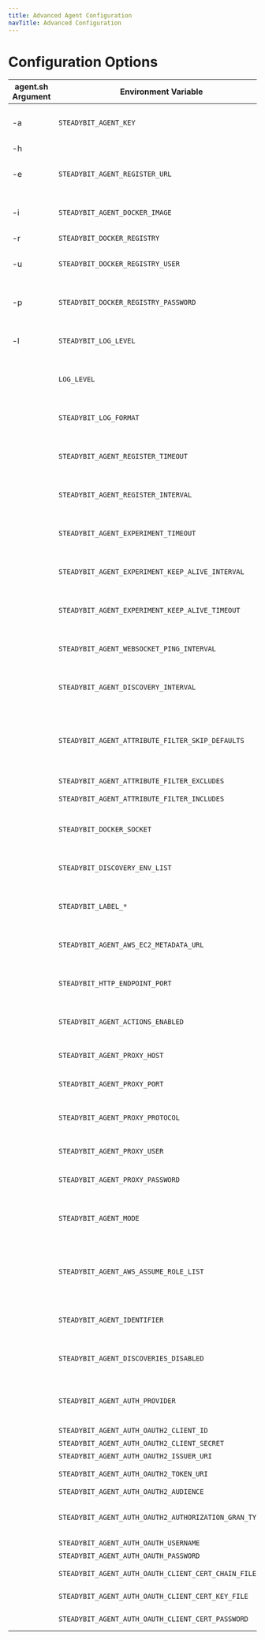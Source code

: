 ```yaml
---
title: Advanced Agent Configuration
navTitle: Advanced Configuration
---
```


# Configuration Options

| agent.sh Argument | Environment Variable                                  | Description                                                                                                                                                                                                                                                                                                                                                            |
| ----------------- | ----------------------------------------------------- | ---------------------------------------------------------------------------------------------------------------------------------------------------------------------------------------------------------------------------------------------------------------------------------------------------------------------------------------------------------------------- |
| -a                | `STEADYBIT_AGENT_KEY`                                 | <p>The API key the agent uses<br><strong>Example:</strong> <code>foobar</code></p>                                                                                                                                                                                                                                                                                     |
| -h                |                                                       | Override the hostname for the docker container to use. Useful on docker for mac                                                                                                                                                                                                                                                                                        |
| -e                | `STEADYBIT_AGENT_REGISTER_URL`                        | <p>The baseUrl where the agent registers.<br><strong>Default:</strong> <code>https://platform.steadybit.com</code></p>                                                                                                                                                                                                                                                 |
| -i                | `STEADYBIT_AGENT_DOCKER_IMAGE`                        | <p>The Agent Docker image to use.<br><strong>Default:</strong> <code>steadybit/agent:latest</code></p>                                                                                                                                                                                                                                                                 |
| -r                | `STEADYBIT_DOCKER_REGISTRY`                           | The Agent Docker registry to use.                                                                                                                                                                                                                                                                                                                                      |
| -u                | `STEADYBIT_DOCKER_REGISTRY_USER`                      | <p>User for authenticating against the Docker Registry.<br><strong>Default:</strong> <code>_</code></p>                                                                                                                                                                                                                                                                |
| -p                | `STEADYBIT_DOCKER_REGISTRY_PASSWORD`                  | <p>Password for authenticating against the Docker Registry.<br><strong>Default:</strong> STEADYBIT_AGENT_KEY</p>                                                                                                                                                                                                                                                       |
| -l                | `STEADYBIT_LOG_LEVEL`                                 | <p>Sets the loglevel for the com.steadybit logger<br><strong>Default:</strong> <code>INFO</code></p>                                                                                                                                                                                                                                                                   |
|                   | `LOG_LEVEL`                                           | <p>Sets the loglevel for the root logger<br><strong>Default:</strong> <code>INFO</code></p>                                                                                                                                                                                                                                                                            |
|                   | `STEADYBIT_LOG_FORMAT`                                | <p>Sets the log format for the console logger (<code>json</code> or <code>text</code>)<br><strong>Default:</strong> <code>text</code></p>                                                                                                                                                                                                                              |
|                   | `STEADYBIT_AGENT_REGISTER_TIMEOUT`                    | <p>Timeout for the registration request.<br><strong>Default:</strong> <code>5s</code></p>                                                                                                                                                                                                                                                                              |
|                   | `STEADYBIT_AGENT_REGISTER_INTERVAL`                   | <p>The interval how often the agent registers at the platform.<br><strong>Default:</strong> <code>5s</code></p>                                                                                                                                                                                                                                                        |
|                   | `STEADYBIT_AGENT_EXPERIMENT_TIMEOUT`                  | <p>Timeout for the request to connect to an experiment.<br><strong>Default:</strong> <code>5s</code></p>                                                                                                                                                                                                                                                               |
|                   | `STEADYBIT_AGENT_EXPERIMENT_KEEP_ALIVE_INTERVAL`      | <p>Interval how often a keep alive is sent during an experiment.<br><strong>Default:</strong> <code>2s</code></p>                                                                                                                                                                                                                                                      |
|                   | `STEADYBIT_AGENT_EXPERIMENT_KEEP_ALIVE_TIMEOUT`       | <p>Timeout for a keep alive during an experiment<br><strong>Default:</strong> <code>10s</code></p>                                                                                                                                                                                                                                                                     |
|                   | `STEADYBIT_AGENT_WEBSOCKET_PING_INTERVAL`             | <p>Interval in seconds of the heartbeat for the websocket connection <br><strong>Default</strong>: <code>4s</code></p>                                                                                                                                                                                                                                                 |
|                   | `STEADYBIT_AGENT_DISCOVERY_INTERVAL`                  | <p>The interval of often the agent runs the discovery.<br><strong>Default:</strong> <code>30s</code></p>                                                                                                                                                                                                                                                               |
|                   | `STEADYBIT_AGENT_ATTRIBUTE_FILTER_SKIP_DEFAULTS`      | <p>Should the default excludes be ignored? (Default excludes: <code>label.io.kubernetes.</code><strong>,<code>label.annotation.io.kubernetes.</code></strong>,<code>k8s.pod.label.controller-revision-hash</code>,<code>k8s.pod.label.pod-template-generation</code>,<code>k8s.pod.label.pod-template-hash</code>)<br><strong>Default:</strong> <code>false</code></p> |
|                   | `STEADYBIT_AGENT_ATTRIBUTE_FILTER_EXCLUDES`           | Attribute-Keys which should not be sent to the platform.                                                                                                                                                                                                                                                                                                               |
|                   | `STEADYBIT_AGENT_ATTRIBUTE_FILTER_INCLUDES`           | Attribute-Keys which should be sent to the platform, even if they are excluded by STEADYBIT\_AGENT\_ATTRIBUTE\_FILTER\_EXCLUDES or the default excludes.                                                                                                                                                                                                               |
|                   | `STEADYBIT_DOCKER_SOCKET`                             | <p>Docker Socket to connect to.<br><strong>Default:</strong> <code>/var/run/docker.sock</code></p>                                                                                                                                                                                                                                                                     |
|                   | `STEADYBIT_DISCOVERY_ENV_LIST`                        | <p>List of environment variables to inlude in the discovery<br><strong>Example:</strong> <code>STEADYBIT_DISCOVERY_ENV_LIST=STAGE,REGION</code></p>                                                                                                                                                                                                                    |
|                   | `STEADYBIT_LABEL_*`                                   | <p>All env vars with this prefix will be added as label<br><strong>Example:</strong> <code>STEADYBIT_LABEL_STAGE=test</code></p>                                                                                                                                                                                                                                       |
|                   | `STEADYBIT_AGENT_AWS_EC2_METADATA_URL`                | <p>AWS EC2 Metadata URL<br><strong>Default:</strong> <code>http://169.254.169.254/latest/</code></p>                                                                                                                                                                                                                                                                   |
|                   | `STEADYBIT_HTTP_ENDPOINT_PORT`                        | <p>HTTP endpoint port for the health check url<br><strong>Default:</strong> <code>42999</code></p>                                                                                                                                                                                                                                                                     |
|                   | `STEADYBIT_AGENT_ACTIONS_ENABLED`                     | <p>Should this agent be eligible for executing actions?<br><strong>Default:</strong> <code>true</code></p>                                                                                                                                                                                                                                                             |
|                   | `STEADYBIT_AGENT_PROXY_HOST`                          | <p>Hostname of a proxy to access steadybit platform<br></p>                                                                                                                                                                                                                                                                                                            |
|                   | `STEADYBIT_AGENT_PROXY_PORT`                          | <p>Port of a proxy to access steadybit platform<br></p>                                                                                                                                                                                                                                                                                                                |
|                   | `STEADYBIT_AGENT_PROXY_PROTOCOL`                      | <p>Protocol of a proxy to access steadybit platform<br><strong>Default:</strong> <code>http</code></p>                                                                                                                                                                                                                                                                 |
|                   | `STEADYBIT_AGENT_PROXY_USER`                          | <p>Username of a proxy to access steadybit platform<br></p>                                                                                                                                                                                                                                                                                                            |
|                   | `STEADYBIT_AGENT_PROXY_PASSWORD`                      | <p>Password of a proxy to access steadybit platform<br></p>                                                                                                                                                                                                                                                                                                            |
|                   | `STEADYBIT_AGENT_MODE`                                | <p>Currently there are 2 modes: <code>default</code> and <code>aws</code>. More details for the <code>aws</code> mode can be found <a href="../../content/install-configure/30-install-agents/40-aws-cloud.md">here</a><br><strong>Default:</strong> <code>default</code></p>                                                                                          |
|                   | `STEADYBIT_AGENT_AWS_ASSUME_ROLE_LIST`                | <p>The AWS agent has an option to assume into a list of given Role-ARNs. More detail <a href="../../content/install-configure/30-install-agents/40-aws-cloud.md">here</a><br><strong>Default:</strong> empty, means that the agent does not assume into roles and just uses its own credentials.</p>                                                                   |
|                   | `STEADYBIT_AGENT_IDENTIFIER`                          | <p>The identifier which will be used to register the agent at the platform<br><strong>Default:</strong> The agent will use the hostname as identifier</p>                                                                                                                                                                                                              |
|                   | `STEADYBIT_AGENT_DISCOVERIES_DISABLED`                | <p>Option to disable single discoveries<br><strong>Default:</strong> empty</p>                                                                                                                                                                                                                                                                                         |
|                   | `STEADYBIT_AGENT_AUTH_PROVIDER`                       | <p>The auth mechanism to use - <code>OAUTH2</code> or <code>AGENT-KEY</code></p><p><strong>Default:</strong> <code>AGENT-KEY</code></p>                                                                                                                                                                                                                                |
|                   | `STEADYBIT_AGENT_AUTH_OAUTH2_CLIENT_ID`               | The public identifier of your OAuth 2.0 Client                                                                                                                                                                                                                                                                                                                         |
|                   | `STEADYBIT_AGENT_AUTH_OAUTH2_CLIENT_SECRET`           | The client secret                                                                                                                                                                                                                                                                                                                                                      |
|                   | `STEADYBIT_AGENT_AUTH_OAUTH2_ISSUER_URI`              | The issuer uri of the identity provider                                                                                                                                                                                                                                                                                                                                |
|                   | `STEADYBIT_AGENT_AUTH_OAUTH2_TOKEN_URI`               | The token uri of the identity provider to directly specify the URL to retrieve the access tokens from                                                                                                                                                                                                                                                                  |
|                   | `STEADYBIT_AGENT_AUTH_OAUTH2_AUDIENCE`                | Optional - Some provider needs the audience parameter to authenticate the client.                                                                                                                                                                                                                                                                                      |
|                   | `STEADYBIT_AGENT_AUTH_OAUTH2_AUTHORIZATION_GRAN_TYPE` | <p>The grant type to use either <code>client_credentials</code> or <code>password</code>.<br><strong>Default:</strong> <code>client_credentials</code></p>                                                                                                                                                                                                             |
|                   | `STEADYBIT_AGENT_AUTH_OAUTH_USERNAME`                 | The username to use for the username flow                                                                                                                                                                                                                                                                                                                              |
|                   | `STEADYBIT_AGENT_AUTH_OAUTH_PASSWORD`                 | The username to use when using the password flow                                                                                                                                                                                                                                                                                                                       |
|                   | `STEADYBIT_AGENT_AUTH_OAUTH_CLIENT_CERT_CHAIN_FILE`   | Optional - the x.509 client certificate to use for mutual TLS with the identity provider.                                                                                                                                                                                                                                                                              |
|                   | `STEADYBIT_AGENT_AUTH_OAUTH_CLIENT_CERT_KEY_FILE`     | Optional - the PKCS#8 encoded private key to use for mutual TLS with the identity provider                                                                                                                                                                                                                                                                             |
|                   | `STEADYBIT_AGENT_AUTH_OAUTH_CLIENT_CERT_PASSWORD`     | Optional - Password for the the PKCS#8 encoded private key to use for mutual TLS with the identity provider                                                                                                                                                                                                                                                            |
